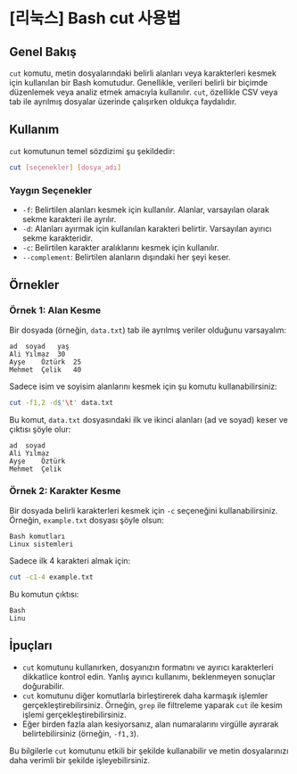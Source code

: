 # [리눅스] Bash cut 사용법

## Genel Bakış
`cut` komutu, metin dosyalarındaki belirli alanları veya karakterleri kesmek için kullanılan bir Bash komutudur. Genellikle, verileri belirli bir biçimde düzenlemek veya analiz etmek amacıyla kullanılır. `cut`, özellikle CSV veya tab ile ayrılmış dosyalar üzerinde çalışırken oldukça faydalıdır.

## Kullanım
`cut` komutunun temel sözdizimi şu şekildedir:

```bash
cut [seçenekler] [dosya_adı]
```

### Yaygın Seçenekler
- `-f`: Belirtilen alanları kesmek için kullanılır. Alanlar, varsayılan olarak sekme karakteri ile ayrılır.
- `-d`: Alanları ayırmak için kullanılan karakteri belirtir. Varsayılan ayırıcı sekme karakteridir.
- `-c`: Belirtilen karakter aralıklarını kesmek için kullanılır.
- `--complement`: Belirtilen alanların dışındaki her şeyi keser.

## Örnekler

### Örnek 1: Alan Kesme
Bir dosyada (örneğin, `data.txt`) tab ile ayrılmış veriler olduğunu varsayalım:

```
ad	soyad	yaş
Ali	Yılmaz	30
Ayşe	Öztürk	25
Mehmet	Çelik	40
```

Sadece isim ve soyisim alanlarını kesmek için şu komutu kullanabilirsiniz:

```bash
cut -f1,2 -d$'\t' data.txt
```

Bu komut, `data.txt` dosyasındaki ilk ve ikinci alanları (ad ve soyad) keser ve çıktısı şöyle olur:

```
ad	soyad
Ali	Yılmaz
Ayşe	Öztürk
Mehmet	Çelik
```

### Örnek 2: Karakter Kesme
Bir dosyada belirli karakterleri kesmek için `-c` seçeneğini kullanabilirsiniz. Örneğin, `example.txt` dosyası şöyle olsun:

```
Bash komutları
Linux sistemleri
```

Sadece ilk 4 karakteri almak için:

```bash
cut -c1-4 example.txt
```

Bu komutun çıktısı:

```
Bash
Linu
```

## İpuçları
- `cut` komutunu kullanırken, dosyanızın formatını ve ayırıcı karakterleri dikkatlice kontrol edin. Yanlış ayırıcı kullanımı, beklenmeyen sonuçlar doğurabilir.
- `cut` komutunu diğer komutlarla birleştirerek daha karmaşık işlemler gerçekleştirebilirsiniz. Örneğin, `grep` ile filtreleme yaparak `cut` ile kesim işlemi gerçekleştirebilirsiniz.
- Eğer birden fazla alan kesiyorsanız, alan numaralarını virgülle ayırarak belirtebilirsiniz (örneğin, `-f1,3`).

Bu bilgilerle `cut` komutunu etkili bir şekilde kullanabilir ve metin dosyalarınızı daha verimli bir şekilde işleyebilirsiniz.
